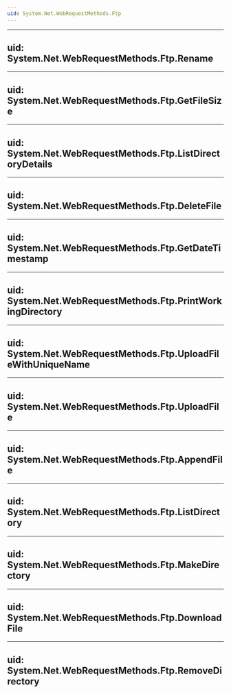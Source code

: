 ```yaml
---
uid: System.Net.WebRequestMethods.Ftp
---
```


---
uid: System.Net.WebRequestMethods.Ftp.Rename
---

---
uid: System.Net.WebRequestMethods.Ftp.GetFileSize
---

---
uid: System.Net.WebRequestMethods.Ftp.ListDirectoryDetails
---

---
uid: System.Net.WebRequestMethods.Ftp.DeleteFile
---

---
uid: System.Net.WebRequestMethods.Ftp.GetDateTimestamp
---

---
uid: System.Net.WebRequestMethods.Ftp.PrintWorkingDirectory
---

---
uid: System.Net.WebRequestMethods.Ftp.UploadFileWithUniqueName
---

---
uid: System.Net.WebRequestMethods.Ftp.UploadFile
---

---
uid: System.Net.WebRequestMethods.Ftp.AppendFile
---

---
uid: System.Net.WebRequestMethods.Ftp.ListDirectory
---

---
uid: System.Net.WebRequestMethods.Ftp.MakeDirectory
---

---
uid: System.Net.WebRequestMethods.Ftp.DownloadFile
---

---
uid: System.Net.WebRequestMethods.Ftp.RemoveDirectory
---

